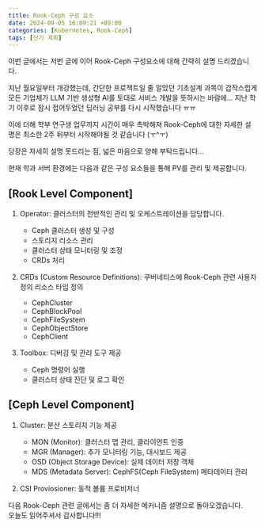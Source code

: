 ```yaml
---
title: Rook-Ceph 구성 요소
date: 2024-09-05 16:09:21 +09:00
categories: [Kubernetes, Rook-Ceph]
tags: [단기 계획]
---
```


이번 글에서는 저번 글에 이어 Rook-Ceph 구성요소에 대해 간략히 설명 드리겠습니다.

지난 월요일부터 개강했는데, 간단한 프로젝트일 줄 알았던 기초설계 과목이 갑작스럽게 모든 기업체가 LLM 기반 생성형 AI를 토대로 서비스 개발을 뜻하시는 바람에... 지난 학기 이후로 잠시 접어두었던 딥러닝 공부를 다시 시작했습니다 ㅠㅠ

이에 더해 학부 연구생 업무까지 시간이 매우 촉박해져 Rook-Ceph에 대한 자세한 설명은 최소한 2주 뒤부터 시작해야될 것 같습니다 (ㅜ^ㅜ)

당장은 자세히 설명 못드리는 점, 넓은 마음으로 양해 부탁드립니다...

현재 학과 서버 환경에는 다음과 같은 구성 요소들을 통해 PV를 관리 및 제공합니다.

## [Rook Level Component]

1. Operator: 클러스터의 전반적인 관리 및 오케스트레이션을 담당합니다.

   - Ceph 클러스터 생성 및 구성
   - 스토리지 리소스 관리
   - 클러스터 상태 모니터링 및 조정
   - CRDs 처리

2. CRDs (Custom Resource Definitions): 쿠버네티스에 Rook-Ceph 관련 사용자 정의 리소스 타입 정의

   - CephCluster
   - CephBlockPool
   - CephFileSystem
   - CephObjectStore
   - CephClient

3. Toolbox: 디버깅 및 관리 도구 제공
   - Ceph 명령어 실행
   - 클러스터 상태 진단 및 로그 확인

## [Ceph Level Component]

1. Cluster: 분산 스토리지 기능 제공

   - MON (Monitor): 클러스터 맵 관리, 클라이언트 인증
   - MGR (Manager): 추가 모니터링 기능, 대시보드 제공
   - OSD (Object Storage Device): 실제 데이터 저장 객체
   - MDS (Metadata Server): CephFS(Ceph FileSystem) 메타데이터 관리

2. CSI Proviosioner: 동적 볼륨 프로비저너

다음 Rook-Ceph 관련 글에서는 좀 더 자세한 메커니즘 설명으로 돌아오겠습니다.  
오늘도 읽어주셔서 감사합니다!!!
